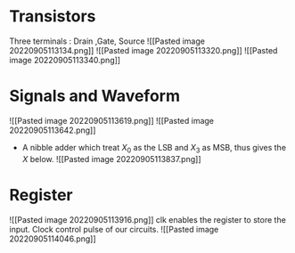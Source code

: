 # Transistors
Three terminals : Drain ,Gate, Source
![[Pasted image 20220905113134.png]]
![[Pasted image 20220905113320.png]]
![[Pasted image 20220905113340.png]]
# Signals and Waveform
![[Pasted image 20220905113619.png]]
![[Pasted image 20220905113642.png]]
* A nibble adder which treat $X_0$ as the LSB and $X_3$  as MSB, thus gives the $X$ below.
![[Pasted image 20220905113837.png]]
# Register
![[Pasted image 20220905113916.png]]
clk enables the register to store the input.
Clock control pulse of our circuits.
![[Pasted image 20220905114046.png]]